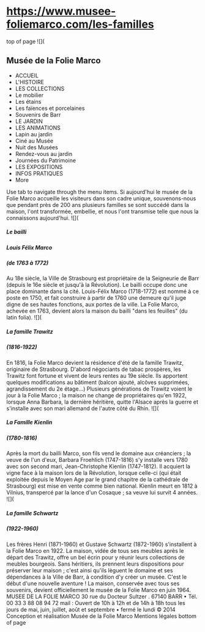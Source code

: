 # https://www.musee-foliemarco.com/les-familles

top of page
![](
## Musée de la Folie Marco
 * ACCUEIL
 * L'HISTOIRE
 * LES COLLECTIONS
 * Le mobilier
 * Les étains
 * Les faïences et porcelaines
 * Souvenirs de Barr
 * LE JARDIN
 * LES ANIMATIONS
 * Lapin au jardin
 * Ciné au Musée
 * Nuit des Musées
 * Rendez-vous au jardin
 * Journées du Patrimoine
 * LES EXPOSITIONS
 * INFOS PRATIQUES
 * More

Use tab to navigate through the menu items.
Si aujourd'hui le musée de la Folie Marco accueille les visiteurs dans son cadre unique, souvenons-nous que pendant près de 200 ans plusieurs familles se sont succédé dans la maison, l'ont transformée, embellie, et nous l'ont transmise telle que nous la connaissons aujourd'hui.
![](
##### Le bailli
##### Louis Félix Marco
##### (de 1763 à 1772)
Au 18e siècle, la Ville de Strasbourg est propriétaire de la Seigneurie de Barr (depuis le 16e siècle et jusqu'à la Révolution). Le bailli occupe donc une place dominante dans la cité.
Louis-Félix Marco (1718-1772) est nommé à ce poste en 1750, et fait construire à partir de 1760 une demeure qu'il juge digne de ses hautes fonctions, aux portes de la ville. La Folie Marco, achevée en 1763, devient alors la maison du bailli "dans les feuilles" (du latin folia).
![](
##### La famille Trawitz
##### (1816-1922)
En 1816, la Folie Marco devient la résidence d'été de la famille Trawitz, originaire de Strasbourg. D'abord négociants de tabac prospères, les Trawitz font fortune et vivent de leurs rentes au 19e siècle. Ils apportent quelques modifications au bâtiment (balcon ajouté, alcôves supprimées, agrandissement du 2e étage...)
Plusieurs générations de Trawitz voient le jour à la Folie Marco ; la maison ne change de propriétaires qu'en 1922, lorsque Anna Barbara, la dernière héritière, quitte l'Alsace après la guerre et s'installe avec son mari allemand de l'autre côté du Rhin.
![](
##### La Famille Kienlin
##### (1780-1816)
Après la mort du bailli Marco, son fils vend le domaine aux créanciers ; la veuve de l'un d'eux, Barbara Froehlich (1747-1816) s'y installe vers 1780 avec son second mari, Jean-Christophe Kienlin (1747-1812).
Il acquiert la vigne face à la maison lors de la Révolution, lorsque celle-ci (qui était exploitée depuis le Moyen Age par le grand chapitre de la cathédrale de Strasbourg) est mise en vente comme bien national. Kienlin meurt en 1812 à Vilnius, transpercé par la lance d'un Cosaque ; sa veuve lui survit 4 années.
![](
##### La famille Schwartz
##### (1922-1960)
Les frères Henri (1871-1960) et Gustave Schwartz (1872-1960) s'installent à la Folie Marco en 1922. La maison, vidée de tous ses meubles après le départ des Trawitz, offre un bel écrin pour y réunir leurs collections de meubles bourgeois. Sans héritiers, ils prennent leurs dispositions pour préserver leur maison ; c'est ainsi qu'ils lèguent le domaine et ses dépendances à la Ville de Barr, à condition d'y créer un musée.
C'est le début d'une nouvelle aventure ! La maison, conservée avec tous ses souvenirs, devient officiellement le musée de la Folie Marco en juin 1964.
MUSEE DE LA FOLIE MARCO
30 rue du Docteur Sultzer . 67140 BARR • Tél. 00 33 3 88 08 94 72
mail : 
Ouvert de 10h à 12h et de 14h à 18h
tous les jours de mai, juin, juillet, août et septembre • fermé le lundi
© 2014 Conception et réalisation Musée de la Folie Marco
Mentions légales
bottom of page
